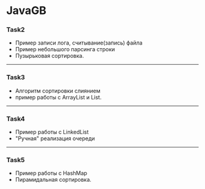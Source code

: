 # JavaGB

### Task2 

- Пример записи лога, считывание(запись) файла 
- Пример небольшого парсинга строки
- Пузырьковая сортировка.
____
### Task3

- Алгоритм сортировки слиянием
- пример работы с ArrayList и List.
____
### Task4
- Пример работы с LinkedList
- "Ручная" реализация очереди
____
### Task5
- Пример работы с HashMap
- Пирамидальная сортировка. 
